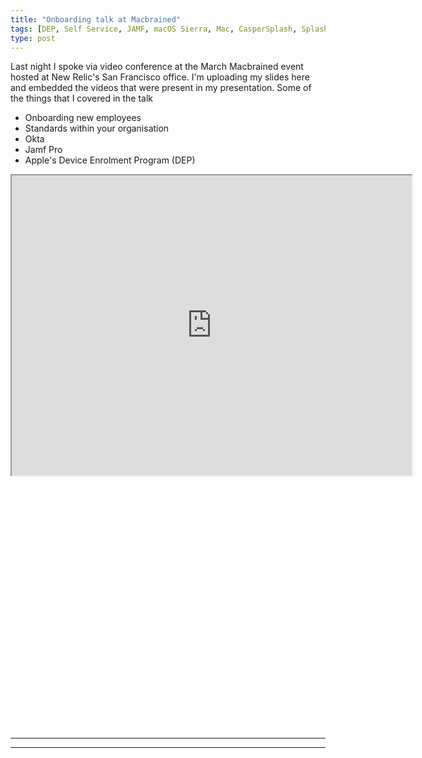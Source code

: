 ```yaml
---
title: "Onboarding talk at Macbrained"
tags: [DEP, Self Service, JAMF, macOS Sierra, Mac, CasperSplash, SplashBuddy]
type: post
---
```


Last night I spoke via video conference at the March Macbrained event hosted at New Relic's San Francisco office. I'm uploading my slides here and embedded the videos that were present in my presentation. Some of the things that I covered in the talk

- Onboarding new employees
- Standards within your organisation
- Okta
- Jamf Pro
- Apple's Device Enrolment Program (DEP)

<iframe src="https://drive.google.com/file/d/0B6TkYd7tTtTQcDhCOFRfUEN3blk/preview" width="640" height="480"></iframe>

<script src="https://fast.wistia.com/embed/medias/xfw3axne7l.jsonp" async></script><script src="https://fast.wistia.com/assets/external/E-v1.js" async></script><div class="wistia_responsive_padding" style="padding:80.0% 0 0 0;position:relative;"><div class="wistia_responsive_wrapper" style="height:100%;left:0;position:absolute;top:0;width:100%;"><div class="wistia_embed wistia_async_xfw3axne7l seo=false videoFoam=true" style="height:100%;width:100%">&nbsp;</div></div></div>

---
---


[1]:	https://derflounder.wordpress.com/2015/11/23/providing-os-x-upgrades-via-caspers-self-service/
[2]:	https://github.com/munki/createOSXinstallPkg
[3]:	https://github.com/smithjw/JAMF_goodies/blob/master/Scripts/selfServiceSierraInstall.sh
[4]:	https://github.com/rtrouton/rtrouton_scripts/blob/master/rtrouton_scripts/Casper_Scripts/self_service_os_install/sierra/self_service_sierra_os_install.sh
